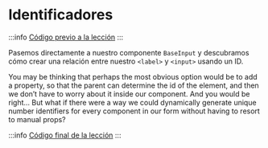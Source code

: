 # Identificadores

:::info
[Código previo a la lección]()
:::


Pasemos directamente a nuestro componente `BaseInput` y descubramos cómo crear una relación entre nuestro `<label>` y `<input>` usando un ID.

You may be thinking that perhaps the most obvious option would be to add a property, so that the parent can determine the id of the element, and then we don’t have to worry about it inside our component. And you would be right… But what if there were a way we could dynamically generate unique number identifiers for every component in our form without having to resort to manual props?

:::info
[Código final de la lección]()
:::
